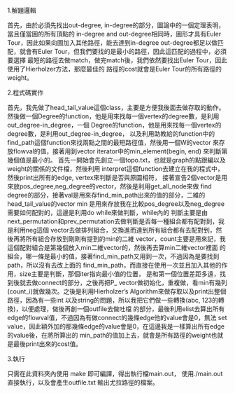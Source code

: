 1.解題邏輯

首先，由於必須先找出out-degree, in-degree的部分，圖論中的一個定理表明，當且僅當圖的所有頂點的
in-degree and out-degree相同時，圖形才具有Euler Tour，因此如果向圖加入其他路徑，能去達到in-degree
out-degree都足以做匹配，就會有Euler Tour，但我們要找的是最小的路徑，因此這匹配的過程中，必須要選擇
最短的路徑去做match，做完match後，我們依然要找出Euler Tour，因此使用了Hierholzer方法，那麼最佳的
路徑的cost就會是Euler Tour的所有路徑的weight。


2.程式碼實作

首先，我先做了head_tail_value這個class，主要是方便我後面去做存取的動作。
然後做一個Degree的function，他是用來找每一個vertex的degree數，是利用out_degree-in_degree，一個
Degree的function，他是用來找每一個vertex的degree數，是利用out_degree-in_degree，
以及利用助教給的function中的find_path這個function來找兩點之間的最短路徑值，然後用一個W的vector
來存放flowval的值，接著用到vector iterator中的min_element(begin, end) 來判斷第幾個值是最小的。
首先一開始會先創立一個topo.txt，也就是graph的點跟編以及weight的關係的文件檔，然後利用
interpret這個function去建立在我的程式中，然後print出所有的edge, vertex來判斷是否與原圖相符，
接著宣告2個vector<string>是用來放pos_degree,neg_degree的vector，然後是利用get_all_node來做
find degree的部分，接著val是用來存find_min_path出來的值的部分，二維的head_tail_value的vector min
是用來存放我在比較pos_degree以及neg_degree需要如何配對的，這邊是利用do while來做判斷，while內的
判斷主要是由next_permutation和prev_permutation去做判斷是否每一種組合都有配對到，我是利用neg這個
vector去做排列組合，交換進而達到所有組合都有去配對到，然後再將所有組合存放到剛剛有提到的min的二維
vector，count主要是用來記，我這個配對組合是第幾個放入min二維vector的，然後再去算min二維vector裡面
的組合，哪一條是最小的值，接著find_min_path又用到一次，不過因為是要找到path，所以沒有去改上面的
find_min_path，而直接在使用一次並且加入其他的作用，size主要是判斷，那個iter指向最小值的位置，
是和第一個位置差距多遠，找到後就去做connect的部分，之後再把P_ vector做初始化，重複做，看min有幾列
(count_i)就做幾次。之後是利用Hierholzer’s Algorithm來做存取以及print出整個路徑，因為有一些int 
以及string的問題，所以我把它們做一些轉換(abc, 123的轉換)，以便處理，做後再創一個outfile去做吐檔
的部分，最後利用elist去算出所有edge的flowval值，不過因為有做connect的幾條edge他的value會是0，無法
set value，因此額外加的那幾條edge的value會是0，在這邊我是一樣算出所有edge的value後，在將所算出的
min_path的值加上去，就會是所有路徑的weight也就是最後print出來的cost值。

3.執行

只需在此資料夾內使用 make 即可編譯，得出執行檔main.out， 使用./main.out 直接執行，以及會產生outfile.txt
輸出尤拉路徑的檔案。
